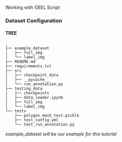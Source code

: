 Working with GEEL Script


### Dataset Configuration

#### TREE
```console
.
├── example_dataset
│   ├── full_img
│   └── label_img
├── README.md
├── requirements.txt
├── src
│   ├── checkpoint_data
│   ├── __pycache__
│   └── run_annotation.py
├── testing_data
│   ├── checkpoints
│   ├── data_loader.ipynb
│   ├── full_img
│   └── label_img
└── tests
    ├── polygon_mask_test.pickle
    ├── test_config.yml
    └── test_run_annotation.py

```

*example_dataset will be our example for this tutorial*

